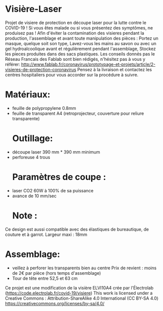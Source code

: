 # Visière-Laser
Projet de visiere de protection en découpe laser pour la lutte contre le COVID-19 !
Si vous êtes malade ou si vous présentez des symptômes, ne produisez pas !
Afin d'éviter la contamination des visieres pendant la production, l'assemblage et avant toute manipulation des pièces :
Portez un masque, quelque soit son type,
Lavez-vous les mains au savon ou avec un gel hydroalcoolique avant et régulièrement pendant l'assemblage,
Stockez les pieces produites dans des sacs plastiques.
Les conseils donnés pas le Réseau Francais des Fablab sont bien rédigés, n'hésitez pas à vous y référer:
http://www.fablab.fr/coronavirus/prototypage-et-projets/article/2-visieres-de-protection-coronavirus
Pensez à la livraison et contactez les centres hospitaliers pour vous accorder sur la procédure à suivre.

 # Matériaux:
- feuille de polypropylene 0.8mm
- feuille de transparent A4 (retroprojecteur, couverture pour reliure transparente)
  # Outillage:
- découpe laser 390 mm * 390 mm minimum
- perforeuse 4 trous
  # Paramètres de coupe :
- laser CO2 60W à 100% de sa puissance
- avance de 10 mm/sec
  # Note :
Ce design est aussi compatible avec des élastiques de bureautique, de couture et à garrot.
Largeur maxi : 18mm
  # Assemblage:
- veillez à perforer les transparents bien au centre
Prix de revient : moins de 2€ par pièce (hors temps d'assemblage)
- Tour de tête entre 52,5 et 63 cm

Ce projet est une modification de la visière ELVI10A4 crée par l'Électrolab (https://code.electrolab.fr/covid-19/visiere)
This work is licensed under a Creative Commons :
Attribution-ShareAlike 4.0 International (CC BY-SA 4.0)
https://creativecommons.org/licenses/by-sa/4.0/
